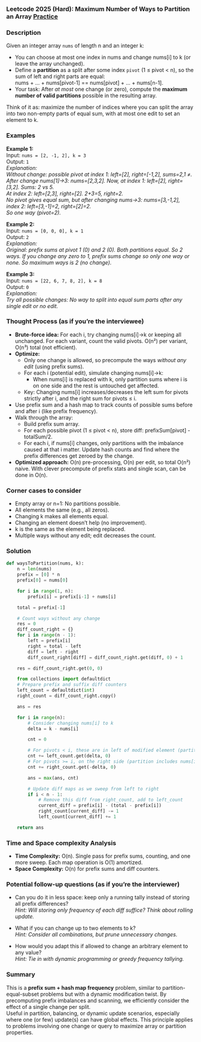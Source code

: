 ### Leetcode 2025 (Hard): Maximum Number of Ways to Partition an Array [Practice](https://leetcode.com/problems/maximum-number-of-ways-to-partition-an-array)

### Description  
Given an integer array `nums` of length n and an integer k:  
- You can choose at most one index in nums and change nums[i] to k (or leave the array unchanged).
- Define a **partition** as a split after some index `pivot` (1 ≤ pivot < n), so the sum of left and right parts are equal:  
  nums + ... + nums[pivot-1] == nums[pivot] + ... + nums[n-1].
- Your task: After *at most* one change (or zero), compute the **maximum number of valid partitions** possible in the resulting array.

Think of it as: maximize the number of indices where you can split the array into two non-empty parts of equal sum, with at most one edit to set an element to k.

### Examples  

**Example 1:**  
Input: `nums = [2, -1, 2], k = 3`  
Output: `1`  
*Explanation:  
Without change: possible pivot at index 1: left=[2], right=[-1,2], sums=2,1 ≠.  
After change nums[1]→3: nums=[2,3,2]. Now, at index 1: left=[2], right=[3,2]. Sums: 2 vs 5.  
At index 2: left=[2,3], right=[2]. 2+3=5, right=2.  
No pivot gives equal sum, but after changing nums→3: nums=[3,-1,2], index 2: left=[3,-1]=2, right=[2]=2.  
So one way (pivot=2).*

**Example 2:**  
Input: `nums = [0, 0, 0], k = 1`  
Output: `2`  
*Explanation:  
Original: prefix sums at pivot 1 (0) and 2 (0). Both partitions equal. So 2 ways.
If you change any zero to 1, prefix sums change so only one way or none.
So maximum ways is 2 (no change).*

**Example 3:**  
Input: `nums = [22, 6, 7, 8, 2], k = 8`  
Output: `0`  
*Explanation:  
Try all possible changes: No way to split into equal sum parts after any single edit or no edit.*

### Thought Process (as if you’re the interviewee)  
- **Brute-force idea:** For each i, try changing nums[i]→k or keeping all unchanged. For each variant, count the valid pivots. O(n²) per variant, O(n³) total (not efficient).
- **Optimize:**  
  - Only one change is allowed, so precompute the ways *without any edit* (using prefix sums).
  - For each i (potential edit), simulate changing nums[i]→k:
    - When nums[i] is replaced with k, only partition sums where i is on one side and the rest is untouched get affected.
  - Key: Changing nums[i] increases/decreases the left sum for pivots strictly after i, and the right sum for pivots ≤ i.
- Use prefix sum and a hash map to track counts of possible sums before and after i (like prefix frequency).
- Walk through the array:
    - Build prefix sum array.
    - For each possible pivot (1 ≤ pivot < n), store diff: prefixSum[pivot] - totalSum/2.
    - For each i, if nums[i] changes, only partitions with the imbalance caused at that i matter. Update hash counts and find where the prefix differences get zeroed by the change.
- **Optimized approach:** O(n) pre-processing, O(n) per edit, so total O(n²) naive. With clever precompute of prefix stats and single scan, can be done in O(n).

### Corner cases to consider  
- Empty array or n=1: No partitions possible.
- All elements the same (e.g., all zeros).
- Changing k makes all elements equal.
- Changing an element doesn’t help (no improvement).
- k is the same as the element being replaced.
- Multiple ways without any edit; edit decreases the count.

### Solution

```python
def waysToPartition(nums, k):
    n = len(nums)
    prefix = [0] * n
    prefix[0] = nums[0]

    for i in range(1, n):
        prefix[i] = prefix[i-1] + nums[i]

    total = prefix[-1]

    # Count ways without any change
    res = 0
    diff_count_right = {}
    for i in range(n - 1):
        left = prefix[i]
        right = total - left
        diff = left - right
        diff_count_right[diff] = diff_count_right.get(diff, 0) + 1

    res = diff_count_right.get(0, 0)

    from collections import defaultdict
    # Prepare prefix and suffix diff counters
    left_count = defaultdict(int)
    right_count = diff_count_right.copy()

    ans = res

    for i in range(n):
        # Consider changing nums[i] to k
        delta = k - nums[i]

        cnt = 0

        # For pivots < i, these are in left of modified element (partition doesn’t contain nums[i] in right)
        cnt += left_count.get(delta, 0)
        # For pivots >= i, on the right side (partition includes nums[i] on right, so opposite sign)
        cnt += right_count.get(-delta, 0)

        ans = max(ans, cnt)

        # Update diff maps as we sweep from left to right
        if i < n - 1:
            # Remove this diff from right_count, add to left_count
            current_diff = prefix[i] - (total - prefix[i])
            right_count[current_diff] -= 1
            left_count[current_diff] += 1

    return ans
```

### Time and Space complexity Analysis  

- **Time Complexity:** O(n). Single pass for prefix sums, counting, and one more sweep. Each map operation is O(1) amortized.
- **Space Complexity:** O(n) for prefix sums and diff counters.

### Potential follow-up questions (as if you’re the interviewer)  

- Can you do it in less space: keep only a running tally instead of storing all prefix differences?  
  *Hint: Will storing only frequency of each diff suffice? Think about rolling update.*

- What if you can change up to two elements to k?  
  *Hint: Consider all combinations, but prune unnecessary changes.*

- How would you adapt this if allowed to change an arbitrary element to any value?  
  *Hint: Tie in with dynamic programming or greedy frequency tallying.*

### Summary
This is a **prefix sum + hash map frequency** problem, similar to partition-equal-subset problems but with a dynamic modification twist. By precomputing prefix imbalances and scanning, we efficiently consider the effect of a single change per split.  
Useful in partition, balancing, or dynamic update scenarios, especially where one (or few) update(s) can have global effects. This principle applies to problems involving one change or query to maximize array or partition properties.